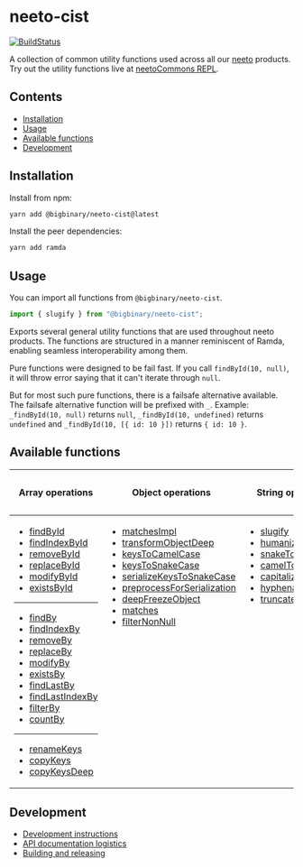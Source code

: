 # neeto-cist

[![BuildStatus](https://neeto-engineering.neetoci.com/badges/neeto-cist/workflows/default.svg)](https://neeto-engineering.neetoci.com/projects/neeto-cist)

A collection of common utility functions used across all our
[neeto](https://neeto.com) products. Try out the utility functions live at
[neetoCommons REPL](https://neeto-cist.neeto.com/). 

## Contents
  - [Installation](#installation)
  - [Usage](#usage)
  - [Available functions](#available-functions)
  - [Development](#development)

## Installation

Install from npm:

```bash
yarn add @bigbinary/neeto-cist@latest
```

Install the peer dependencies:

```bash
yarn add ramda
```

## Usage

You can import all functions from `@bigbinary/neeto-cist`.

```js
import { slugify } from "@bigbinary/neeto-cist";
```

Exports several general utility functions that are used throughout neeto
products. The functions are structured in a manner reminiscent of Ramda,
enabling seamless interoperability among them.

Pure functions were designed to be fail fast. If you call `findById(10, null)`,
it will throw error saying that it can't iterate through `null`.

But for most such pure functions, there is a failsafe alternative available. The
failsafe alternative function will be prefixed with `_`. Example:
`_findById(10, null)` returns `null`, `_findById(10, undefined)` returns
`undefined` and `_findById(10, [{ id: 10 }])` returns `{ id: 10 }`.

## Available functions

<table>
<thead>
<tr>
<th>

Array operations

</th>
<th>

Object operations

</th>
<th>

String operations

</th>
<th>

General utility functions

</th>
</tr>
</thead>
<tbody>
<tr>
<td style="vertical-align: top;">

- [findById](docs/pure/arrays/findById.md)
- [findIndexById](docs/pure/arrays/findIndexById.md)
- [removeById](docs/pure/arrays/removeById.md)
- [replaceById](docs/pure/arrays/replaceById.md)
- [modifyById](docs/pure/arrays/modifyById.md)
- [existsById](docs/pure/arrays/existsById.md)

---

- [findBy](docs/pure/arrays/findBy.md)
- [findIndexBy](docs/pure/arrays/findIndexBy.md)
- [removeBy](docs/pure/arrays/removeBy.md)
- [replaceBy](docs/pure/arrays/replaceBy.md)
- [modifyBy](docs/pure/arrays/modifyBy.md)
- [existsBy](docs/pure/arrays/existsBy.md)
- [findLastBy](docs/pure/arrays/findLastBy.md)
- [findLastIndexBy](docs/pure/arrays/findLastIndexBy.md)
- [filterBy](docs/pure/arrays/filterBy.md)
- [countBy](docs/pure/arrays/countBy.md)

---

- [renameKeys](docs/pure/arrays/renameKeys.md)
- [copyKeys](docs/pure/arrays/copyKeys.md)
- [copyKeysDeep](docs/pure/arrays/copyKeysDeep.md)

</td>
<td  style="vertical-align: top;">

- [matchesImpl](docs/pure/objects/matchesImpl.md)
- [transformObjectDeep](docs/pure/objects/transformObjectDeep.md)
- [keysToCamelCase](docs/pure/objects/keysToCamelCase.md)
- [keysToSnakeCase](docs/pure/objects/keysToSnakeCase.md)
- [serializeKeysToSnakeCase](docs/pure/objects/serializeKeysToSnakeCase.md)
- [preprocessForSerialization](docs/pure/objects/preprocessForSerialization.md)
- [deepFreezeObject](docs/pure/objects/deepFreezeObject.md)
- [matches](docs/pure/objects/matches.md)
- [filterNonNull](docs/pure/objects/filterNonNull.md)

</td>
<td  style="vertical-align: top;">

- [slugify](docs/pure/strings/slugify.md)
- [humanize](docs/pure/strings/humanize.md)
- [snakeToCamelCase](docs/pure/strings/snakeToCamelCase.md)
- [camelToSnakeCase](docs/pure/strings/camelToSnakeCase.md)
- [capitalize](docs/pure/strings/capitalize.md)
- [hyphenate](docs/pure/strings/hyphenate.md)
- [truncate](docs/pure/strings/truncate.md)

</td>
<td  style="vertical-align: top;">

- [nullSafe](docs/pure/general/nullSafe.md)
- [noop](docs/pure/general/noop.md)
- [toLabelAndValue](docs/pure/general/toLabelAndValue.md)
- [getRandomInt](docs/pure/general/getRandomInt.md)
- [randomPick](docs/pure/general/randomPick.md)
- [dynamicArray](docs/pure/general/dynamicArray.md)
- [isNotEmpty](docs/pure/general/isNotEmpty.md)
- [isNot (notEquals)](docs/pure/general/isNot.md)
- [isNotPresent](docs/pure/general/isNotPresent.md)
- [isPresent](docs/pure/general/isPresent.md)
- [isNotEqualDeep (alias notEqualsDeep)](docs/pure/general/isNotEqualDeep.md)
- [modifyWithImmer](docs/pure/general/modifyWithImmer.md)
</td>
<tr>
</tbody>
</table>

## Development

- [Development instructions](./docs/general/development-instructions.md)
- [API documentation logistics](./docs/general/api-documentation-logistics.md)
- [Building and releasing](./docs/general/building-and-releasing.md)
